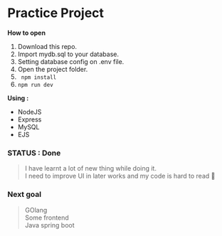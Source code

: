 # Practice Project

**How to open**    
  1. Download this repo.  
  2. Import mydb.sql to your database.    
  3. Setting database config on .env file.    
  4. Open the project folder.  
  5. ``` npm install```  
  6. ``` npm run dev ```  

  **Using :**
  * NodeJS  
  * Express  
  * MySQL  
  * EJS  

### STATUS : Done 
  > I have learnt a lot of new thing while doing it.  
  > I need to improve UI in later works and my code is hard to read 🤣  

### Next goal 
  > GOlang  
  > Some frontend   
  > Java spring boot   

